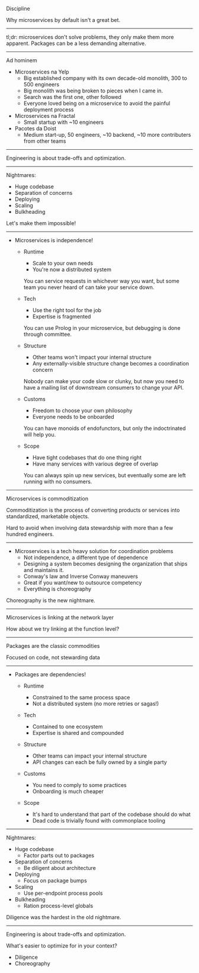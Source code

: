 Discipline

Why microservices by default isn't a great bet.

---

tl;dr: microservices don't solve problems, they only make them more apparent. Packages can be a less demanding alternative.

---

Ad hominem

- Microservices na Yelp
  - Big established company with its own decade-old monolith, 300 to 500 engineers
  - Big monolith was being broken to pieces when I came in.
  - Search was the first one, other followed
  - Everyone loved being on a microservice to avoid the painful deployment process
- Microservices na Fractal
  - Small startup with ~10 engineers
- Pacotes da Doist
  - Medium start-up, 50 engineers, ~10 backend, ~10 more contributers from other teams

---

Engineering is about trade-offs and optimization.

---

Nightmares: 
  - Huge codebase
  - Separation of concerns
  - Deploying
  - Scaling
  - Bulkheading

Let's make them impossible!

---

- Microservices is independence!
    - Runtime
      - Scale to your own needs
      - You're now a distributed system
  
      You can service requests in whichever way you want, but some team you never heard of can take your service down.

    - Tech
      - Use the right tool for the job
      - Expertise is fragmented
  
      You can use Prolog in your microservice, but debugging is done through committee.

    - Structure
      - Other teams won't impact your internal structure
      - Any externally-visible structure change becomes a coordination concern

      Nobody can make your code slow or clunky, but now you need to have a mailing list of downstream consumers to change your API.

  - Customs
    - Freedom to choose your own philosophy
    - Everyone needs to be onboarded

    You can have monoids of endofunctors, but only the indoctrinated will help you.

  - Scope
    - Have tight codebases that do one thing right
    - Have many services with various degree of overlap

    You can always spin up new services, but eventually some are left running with no consumers.

---

Microservices is commoditization

Commoditization is the process of converting products or services into standardized, marketable objects.

Hard to avoid when involving data stewardship with more than a few hundred engineers.

---

- Microservices is a tech heavy solution for coordination problems
  - Not independence, a different type of dependence
  - Designing a system becomes designing the organization that ships and maintains it.
  - Conway's law and Inverse Conway maneuvers
  - Great if you want/new to outsource competency
  - Everything is choreography

Choreography is the new nightmare.

---

Microservices is linking at the network layer

How about we try linking at the function level?

---

Packages are the classic commodities

Focused on code, not stewarding data

---

- Packages are dependencies!
    - Runtime
      - Constrained to the same process space
      - Not a distributed system (no more retries or sagas!)

    - Tech
      - Contained to one ecosystem
      - Expertise is shared and compounded
  
    - Structure
      - Other teams can impact your internal structure
      - API changes can each be fully owned by a single party

    - Customs
      - You need to comply to some practices
      - Onboarding is much cheaper

    - Scope
      - It's hard to understand that part of the codebase should do what
      - Dead code is trivially found with commonplace tooling

---

Nightmares:
  - Huge codebase
    - Factor parts out to packages
  - Separation of concerns
    - Be diligent about architecture
  - Deploying
    - Focus on package bumps
  - Scaling
    - Use per-endpoint process pools
  - Bulkheading
    - Ration process-level globals

Diligence was the hardest in the old nightmare.

---

Engineering is about trade-offs and optimization.

What's easier to optimize for in your context?
- Diligence
- Choreography